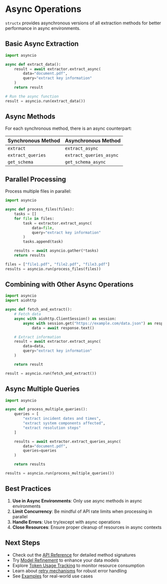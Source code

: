 # Async Operations

`structx` provides asynchronous versions of all extraction methods for better
performance in async environments.

## Basic Async Extraction

```python
import asyncio

async def extract_data():
    result = await extractor.extract_async(
        data="document.pdf",
        query="extract key information"
    )
    return result

# Run the async function
result = asyncio.run(extract_data())
```

## Async Methods

For each synchronous method, there is an async counterpart:

| Synchronous Method | Asynchronous Method     |
| ------------------ | ----------------------- |
| `extract`          | `extract_async`         |
| `extract_queries`  | `extract_queries_async` |
| `get_schema`       | `get_schema_async`      |

## Parallel Processing

Process multiple files in parallel:

```python
import asyncio

async def process_files(files):
    tasks = []
    for file in files:
        task = extractor.extract_async(
            data=file,
            query="extract key information"
        )
        tasks.append(task)

    results = await asyncio.gather(*tasks)
    return results

files = ["file1.pdf", "file2.pdf", "file3.pdf"]
results = asyncio.run(process_files(files))
```

## Combining with Other Async Operations

```python
import asyncio
import aiohttp

async def fetch_and_extract():
    # Fetch data
    async with aiohttp.ClientSession() as session:
        async with session.get("https://example.com/data.json") as response:
            data = await response.text()

    # Extract information
    result = await extractor.extract_async(
        data=data,
        query="extract key information"
    )

    return result

result = asyncio.run(fetch_and_extract())
```

## Async Multiple Queries

```python
import asyncio

async def process_multiple_queries():
    queries = [
        "extract incident dates and times",
        "extract system components affected",
        "extract resolution steps"
    ]

    results = await extractor.extract_queries_async(
        data="document.pdf",
        queries=queries
    )

    return results

results = asyncio.run(process_multiple_queries())
```

## Best Practices

1. **Use in Async Environments**: Only use async methods in async environments
2. **Limit Concurrency**: Be mindful of API rate limits when processing in
   parallel
3. **Handle Errors**: Use try/except with async operations
4. **Close Resources**: Ensure proper cleanup of resources in async contexts

## Next Steps

- Check out the [API Reference](../api/extractor.md) for detailed method
  signatures
- Try [Model Refinement](model-refinement.md) to enhance your data models
- Explore [Token Usage Tracking](token-tracking.md) to monitor resource
  consumption
- Learn about [retry mechanisms](retry-mechanism.md) for robust error handling
- See [Examples](../examples.md) for real-world use cases
